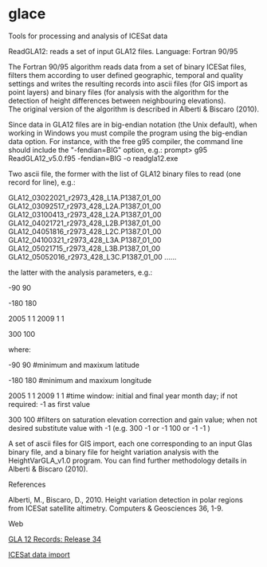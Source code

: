 # glace
Tools for processing and analysis of ICESat data

ReadGLA12: reads a set of input GLA12 files.
Language: Fortran 90/95

The Fortran 90/95 algorithm reads data from a set of binary ICESat files, filters them according to user defined geographic, temporal and quality settings and writes the resulting records into ascii files (for GIS import as point layers) and binary files (for analysis with the algorithm for the detection of height differences between neighbouring elevations).	
The original version of the algorithm is described in Alberti & Biscaro (2010).

Since data in GLA12 files are in big-endian notation (the Unix default), when working in Windows you must compile the program using the big-endian data option. 
For instance, with the free g95 compiler, the command line should include the "-fendian=BIG" option, e.g.: 
  prompt> g95 ReadGLA12_v5.0.f95 -fendian=BIG -o readgla12.exe

Two ascii file, the former with the list of GLA12 binary files to read (one record for line), e.g.: 

GLA12_03022021_r2973_428_L1A.P1387_01_00 
GLA12_03092517_r2973_428_L2A.P1387_01_00 
GLA12_03100413_r2973_428_L2A.P1387_01_00 
GLA12_04021721_r2973_428_L2B.P1387_01_00 
GLA12_04051816_r2973_428_L2C.P1387_01_00 
GLA12_04100321_r2973_428_L3A.P1387_01_00 
GLA12_05021715_r2973_428_L3B.P1387_01_00 
GLA12_05052016_r2973_428_L3C.P1387_01_00 
...... 

the latter with the analysis parameters, e.g.: 

-90 90
 
-180 180 

2005 1 1 2009 1 1 

300 100 

where: 

-90 90 #minimum and maxixum latitude 

-180 180 #minimum and maxixum longitude 

2005 1 1 2009 1 1 #time window: initial and final year month day; if not required: -1 as first value 

300 100 #filters on saturation elevation correction and gain value; when not desired substitute value with -1 (e.g. 300 -1 or -1 100 or -1 -1 ) 


A set of ascii files for GIS import, each one corresponding to an input Glas binary file, and a binary file for height variation analysis with the HeightVarGLA_v1.0 program. You can find further methodology details in Alberti & Biscaro (2010).



References

Alberti, M., Biscaro, D., 2010. Height variation detection in polar regions from ICESat satellite altimetry. Computers & Geosciences 36, 1-9.


Web

<a href="http://nsidc.org/data/docs/daac/glas_altimetry/gla12_records_r34.html">GLA 12 Records: Release 34</a>

<a href="http://malg.eu/icesatimport.php">ICESat data import</a>


